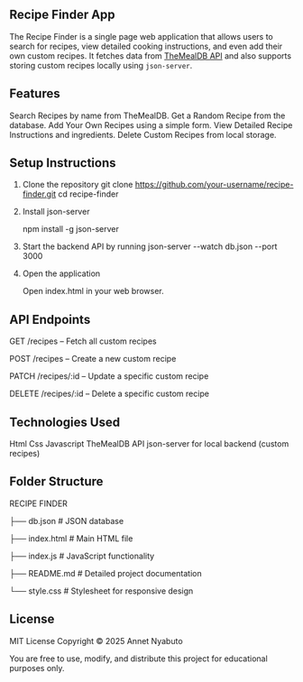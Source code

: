 ## Recipe Finder App

The Recipe Finder is a single page web application that allows users to search for recipes, view detailed cooking instructions, and even add their own custom recipes. It fetches data from [TheMealDB API](https://www.themealdb.com/api.php) and also supports storing custom recipes locally using `json-server`.

## Features
Search Recipes by name from TheMealDB.
Get a Random Recipe from the database.
Add Your Own Recipes using a simple form.
View Detailed Recipe Instructions and ingredients.
Delete Custom Recipes from local storage.

## Setup Instructions

1. Clone the repository
   git clone https://github.com/your-username/recipe-finder.git
   cd recipe-finder

2. Install json-server

   npm install -g json-server

3. Start the backend API by running
   json-server --watch db.json --port 3000

4. Open the application

   Open index.html in your web browser.

## API Endpoints

GET /recipes – Fetch all custom recipes

POST /recipes – Create a new custom recipe

PATCH /recipes/:id – Update a specific custom recipe

DELETE /recipes/:id – Delete a specific custom recipe


   
## Technologies Used
Html
Css
Javascript
TheMealDB API
json-server for local backend (custom recipes)


## Folder Structure

RECIPE FINDER

├── db.json           # JSON database

├── index.html        # Main HTML file

├── index.js          # JavaScript functionality

├── README.md         # Detailed project documentation

└── style.css         # Stylesheet for responsive design


## License
MIT License
Copyright © 2025 Annet Nyabuto

You are free to use, modify, and distribute this project for educational purposes only.

